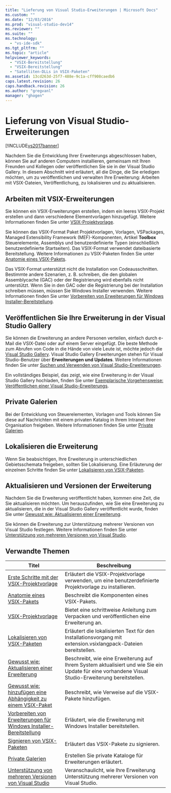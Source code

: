 ```yaml
---
title: "Lieferung von Visual Studio-Erweiterungen | Microsoft Docs"
ms.custom: ""
ms.date: "12/03/2016"
ms.prod: "visual-studio-dev14"
ms.reviewer: ""
ms.suite: ""
ms.technology: 
  - "vs-ide-sdk"
ms.tgt_pltfrm: ""
ms.topic: "article"
helpviewer_keywords: 
  - "VSIX-Bereitstellung"
  - "VSIX-Bereitstellung"
  - "Satelliten-DLLs in VSIX-Paketen"
ms.assetid: 13cd263d-25f7-488e-9c1a-cff908caedb6
caps.latest.revision: 26
caps.handback.revision: 26
ms.author: "gregvanl"
manager: "ghogen"
---
```

# Lieferung von Visual Studio-Erweiterungen
[!INCLUDE[vs2017banner](../code-quality/includes/vs2017banner.md)]

Nachdem Sie die Entwicklung Ihrer Erweiterungs abgeschlossen haben, können Sie auf anderen Computern installieren, gemeinsam mit Ihren Freunden und Kollegen oder veröffentlichen Sie sie in der Visual Studio Gallery. In diesem Abschnitt wird erläutert, all die Dinge, die Sie erledigen möchten, um zu veröffentlichen und verwalten Ihre Erweiterung: Arbeiten mit VSIX\-Dateien, Veröffentlichung, zu lokalisieren und zu aktualisieren.  
  
## Arbeiten mit VSIX\-Erweiterungen  
 Sie können ein VSIX\-Erweiterungen erstellen, indem ein leeres VSIX\-Projekt erstellen und dann verschiedene Elementvorlagen hinzugefügt. Weitere Informationen finden Sie unter [VSIX\-Projektvorlage](../extensibility/vsix-project-template.md).  
  
 Sie können das VSIX\-Format Paket Projektvorlagen, Vorlagen, VSPackages, Managed Extensibility Framework \(MEF\)\-Komponenten, Artikel **Toolbox** Steuerelemente, Assemblys und benutzerdefinierte Typen \(einschließlich benutzerdefinierte Startseiten\). Das VSIX\-Format verwendet dateibasierte Bereitstellung. Weitere Informationen zu VSIX\-Paketen finden Sie unter [Anatomie eines VSIX\-Pakets](../extensibility/anatomy-of-a-vsix-package.md).  
  
 Das VSIX\-Format unterstützt nicht die Installation von Codeausschnitten. Bestimmte andere Szenarien, z. B. schreiben, die den globalen Assemblycache \(GAC\) oder der Registrierung wird ebenfalls nicht unterstützt. Wenn Sie in den GAC oder die Registrierung bei der Installation schreiben müssen, müssen Sie Windows Installer verwenden. Weitere Informationen finden Sie unter [Vorbereiten von Erweiterungen für Windows Installer\-Bereitstellung](../extensibility/preparing-extensions-for-windows-installer-deployment.md).  
  
## Veröffentlichen Sie Ihre Erweiterung in der Visual Studio Gallery  
 Sie können die Erweiterung an andere Personen verteilen, einfach durch e\-Mail die VSIX\-Datei oder auf einem Server eingefügt. Die beste Methode zum Abrufen von Code in die Hände von viele Leute ist, möchte jedoch die [Visual Studio Gallery](http://go.microsoft.com/fwlink/?LinkID=123847). Visual Studio Gallery Erweiterungen stehen für Visual Studio\-Benutzer über **Erweiterungen und Updates**. Weitere Informationen finden Sie unter [Suchen und Verwenden von Visual Studio\-Erweiterungen](../ide/finding-and-using-visual-studio-extensions.md).  
  
 Ein vollständiges Beispiel, das zeigt, wie eine Erweiterung in der Visual Studio Gallery hochladen, finden Sie unter [Exemplarische Vorgehensweise: Veröffentlichen einer Visual Studio\-Erweiterungs](../extensibility/walkthrough-publishing-a-visual-studio-extension.md).  
  
## Private Galerien  
 Bei der Entwicklung von Steuerelementen, Vorlagen und Tools können Sie diese auf Nachrichten mit einem privaten Katalog in Ihrem Intranet Ihrer Organisation freigeben. Weitere Informationen finden Sie unter [Private Galerien](../extensibility/private-galleries.md).  
  
## Lokalisieren die Erweiterung  
 Wenn Sie beabsichtigen, Ihre Erweiterung in unterschiedlichen Gebietsschemata freigeben, sollten Sie Lokalisierung. Eine Erläuterung der einzelnen Schritte finden Sie unter [Lokalisieren von VSIX\-Paketen](../extensibility/localizing-vsix-packages.md).  
  
## Aktualisieren und Versionen der Erweiterung  
 Nachdem Sie die Erweiterung veröffentlicht haben, kommen eine Zeit, die Sie aktualisieren möchten. Um herauszufinden, wie Sie eine Erweiterung zu aktualisieren, die in der Visual Studio Gallery veröffentlicht wurde, finden Sie unter [Gewusst wie: Aktualisieren einer Erweiterung](../extensibility/how-to-update-a-visual-studio-extension.md).  
  
 Sie können die Erweiterung zur Unterstützung mehrerer Versionen von Visual Studio festlegen. Weitere Informationen finden Sie unter [Unterstützung von mehreren Versionen von Visual Studio](../extensibility/supporting-multiple-versions-of-visual-studio.md).  
  
## Verwandte Themen  
  
|Titel|Beschreibung|  
|-----------|------------------|  
|[Erste Schritte mit der VSIX\-Projektvorlage](../extensibility/getting-started-with-the-vsix-project-template.md)|Erläutert die VSIX\-Projektvorlage verwenden, um eine benutzerdefinierte Projektvorlage zu installieren.|  
|[Anatomie eines VSIX\-Pakets](../extensibility/anatomy-of-a-vsix-package.md)|Beschreibt die Komponenten eines VSIX\-Pakets.|  
|[VSIX\-Projektvorlage](../extensibility/vsix-project-template.md)|Bietet eine schrittweise Anleitung zum Verpacken und veröffentlichen eine Erweiterung an.|  
|[Lokalisieren von VSIX\-Paketen](../extensibility/localizing-vsix-packages.md)|Erläutert die lokalisierten Text für den Installationsvorgang mit extension.vsixlangpack\-Dateien bereitstellen.|  
|[Gewusst wie: Aktualisieren einer Erweiterung](../extensibility/how-to-update-a-visual-studio-extension.md)|Beschreibt, wie eine Erweiterung auf Ihrem System aktualisiert und wie Sie ein Update für eine vorhandene Visual Studio\-Erweiterung bereitstellen.|  
|[Gewusst wie: hinzufügen eine Abhängigkeit zu einem VSIX\-Paket](../extensibility/how-to-add-a-dependency-to-a-vsix-package.md)|Beschreibt, wie Verweise auf die VSIX\-Pakete hinzufügen.|  
|[Vorbereiten von Erweiterungen für Windows Installer\-Bereitstellung](../extensibility/preparing-extensions-for-windows-installer-deployment.md)|Erläutert, wie die Erweiterung mit Windows Installer bereitstellen.|  
|[Signieren von VSIX\-Paketen](../extensibility/signing-vsix-packages.md)|Erläutert das VSIX\-Pakete zu signieren.|  
|[Private Galerien](../extensibility/private-galleries.md)|Erstellen Sie private Kataloge für Erweiterungen erläutert.|  
|[Unterstützung von mehreren Versionen von Visual Studio](../extensibility/supporting-multiple-versions-of-visual-studio.md)|Veranschaulicht, wie Ihre Erweiterung Unterstützung mehrerer Versionen von Visual Studio.|